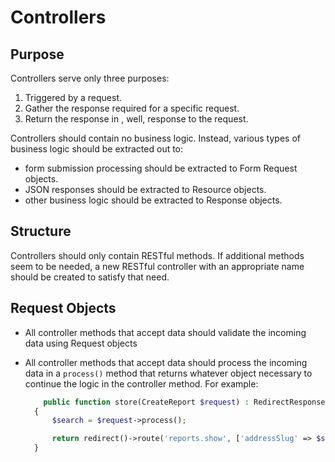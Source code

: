 # Controllers

## Purpose
Controllers serve only three purposes:
1. Triggered by a request.
2. Gather the response required for a specific request.
3. Return the response in , well, response to the request.

Controllers should contain no business logic. Instead, various types of business logic should be extracted out to:
- form submission processing should be extracted to Form Request objects.
- JSON responses should be extracted to Resource objects.
- other business logic should be extracted to Response objects.

## Structure
Controllers should only contain RESTful methods. If additional methods seem to be needed,
a new RESTful controller with an appropriate name should be created to satisfy that need.

## Request Objects
- All controller methods that accept data should validate the incoming data
 using Request objects
- All controller methods that accept data should process the incoming data in a
 `process()` method that returns whatever object necessary to continue the logic
 in the controller method. For example:

  ```php
      public function store(CreateReport $request) : RedirectResponse
    {
        $search = $request->process();

        return redirect()->route('reports.show', ['addressSlug' => $search->address->slug]);
    }
  ```
  
